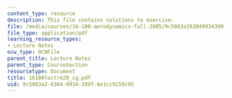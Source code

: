 ```yaml
---
content_type: resource
description: This file contains solutions to exercise.
file: /media/courses/16-100-aerodynamics-fall-2005/9c5883a263049934399f6e1cc9159c95_16100lectre20_cg.pdf
file_type: application/pdf
learning_resource_types:
- Lecture Notes
ocw_type: OCWFile
parent_title: Lecture Notes
parent_type: CourseSection
resourcetype: Document
title: 16100lectre20_cg.pdf
uid: 9c5883a2-6304-9934-399f-6e1cc9159c95
---
```

